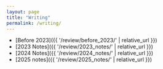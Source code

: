 ```yaml
---
layout: page
title: "Writing"
permalink: /writing/
---
```


- [Before 2023]({{ '/review/before_2023/' | relative_url }})
- [2023 Notes]({{ '/review/2023_notes/'  | relative_url }})
- [2024 Notes]({{ '/review/2024_notes/'  | relative_url }})
- [2025 notes]({{ '/review/2025_notes/'  | relative_url }})